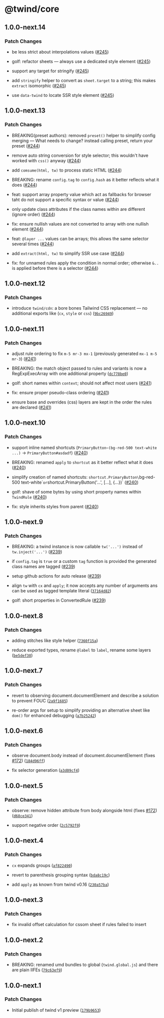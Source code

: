 # @twind/core

## 1.0.0-next.14

### Patch Changes

- be less strict about interpolations values ([#245](https://github.com/tw-in-js/twind/pull/245))

* golf: refactor sheets — always use a dedicated style element ([#245](https://github.com/tw-in-js/twind/pull/245))

- support any target for stringify ([#245](https://github.com/tw-in-js/twind/pull/245))

* add `stringify` helper to convert as `sheet.target` to a string; this makes `extract` isomorphic ([#245](https://github.com/tw-in-js/twind/pull/245))

- use `data-twind` to locate SSR style element ([#245](https://github.com/tw-in-js/twind/pull/245))

## 1.0.0-next.13

### Patch Changes

- BREAKING(preset authors): removed `preset()` helper to simplify config merging — What needs to change? instead calling preset, return your preset ([#244](https://github.com/tw-in-js/twind/pull/244))

* remove auto string conversion for style selector; this wouldn't have worked with `css()` anyway ([#244](https://github.com/tw-in-js/twind/pull/244))

- add `comsume(html, tw)` to process static HTML ([#244](https://github.com/tw-in-js/twind/pull/244))

* BREAKING: rename `config.tag` to `config.hash` as it better reflects what it does ([#244](https://github.com/tw-in-js/twind/pull/244))

- feat: support array property value which act as fallbacks for browser taht do not support a specific syntax or value ([#244](https://github.com/tw-in-js/twind/pull/244))

* only update class attributes if the class names within are different (ignore order) ([#244](https://github.com/tw-in-js/twind/pull/244))

- fix: ensure nullish values are not converted to array with one nullish element ([#244](https://github.com/tw-in-js/twind/pull/244))

* feat: `@layer ...` values can be arrays; this allows the same selector several times ([#244](https://github.com/tw-in-js/twind/pull/244))

- add `extract(html, tw)` to simplify SSR use case ([#244](https://github.com/tw-in-js/twind/pull/244))

* fix: for unnamed rules apply the condition in normal order; otherwise `&..` is applied before there is a selector ([#244](https://github.com/tw-in-js/twind/pull/244))

## 1.0.0-next.12

### Patch Changes

- introduce `twind/cdn`: a bore bones Tailwind CSS replacement — no additional exports like (`cx`, `style` or `css`) ([`9bc26949`](https://github.com/tw-in-js/twind/commit/9bc26949dd729b7002bc27032bb2f999e766546d))

## 1.0.0-next.11

### Patch Changes

- adjust rule ordering to fix `m-5 mr-3 mx-1` (previously generated `mx-1 m-5 mr-3`) ([#241](https://github.com/tw-in-js/twind/pull/241))

* BREAKING: the match object passed to rules and variants is now a RegExpExecArray with one additional property ([`dc778be0`](https://github.com/tw-in-js/twind/commit/dc778be038180c8f0409adc044305d565d35493f))

- golf: short names within `context`; should not affect most users ([#241](https://github.com/tw-in-js/twind/pull/241))

* fix: ensure proper pseudo-class ordering ([#241](https://github.com/tw-in-js/twind/pull/241))

- ensure base and overrides (css) layers are kept in the order the rules are declared ([#241](https://github.com/tw-in-js/twind/pull/241))

## 1.0.0-next.10

### Patch Changes

- support inline named shortcuts (`PrimaryButton~(bg-red-500 text-white ...)` -> `PrimaryButton#asdadf`) ([#240](https://github.com/tw-in-js/twind/pull/240))

* BREAKING: renamed `apply` to `shortcut` as it better reflect what it does ([#240](https://github.com/tw-in-js/twind/pull/240))

- simplify creation of named shortcuts: `shortcut.PrimaryButton\`bg-red-500 text-white\``or`shortcut.PrimaryButton('...', [...], {...})` ([#240](https://github.com/tw-in-js/twind/pull/240))

* golf: shave of some bytes by using short property names within `TwindRule` ([#240](https://github.com/tw-in-js/twind/pull/240))

- fix: style inherits styles from parent ([#240](https://github.com/tw-in-js/twind/pull/240))

## 1.0.0-next.9

### Patch Changes

- BREAKING: a twind instance is now callable `tw('...')` instead of `tw.inject('...')` ([#239](https://github.com/tw-in-js/twind/pull/239))

* if `config.tag` is `true` or a custom `tag` function is provided the generated class names are tagged ([#239](https://github.com/tw-in-js/twind/pull/239))

- setup github actions for auto release ([#239](https://github.com/tw-in-js/twind/pull/239))

* align `tw` with `cx` and `apply`; it now accepts any number of arguments ans can be used as tagged template literal ([`37164d82`](https://github.com/tw-in-js/twind/commit/37164d822506a9d201f9d463f5c867368fddc89e))

- golf: short properties in ConvertedRule ([#239](https://github.com/tw-in-js/twind/pull/239))

## 1.0.0-next.8

### Patch Changes

- adding stitches like style helper ([`7360f15a`](https://github.com/tw-in-js/twind/commit/7360f15a828ccd136a0eb40bbe6ccd629b145361))

* reduce exported types, rename `@label` to `label`, rename some layers ([`be5def30`](https://github.com/tw-in-js/twind/commit/be5def30416835d8100f6c0c3e88b38ab8171487))

## 1.0.0-next.7

### Patch Changes

- revert to observing document.documentElement and describe a solution to prevent FOUC ([`2a9f1685`](https://github.com/tw-in-js/twind/commit/2a9f1685843b50b741dbe0338f4cf068603411c8))

* re-order args for setup to simplify providing an alternative sheet like `dom()` for enhanced debugging ([`a7b25242`](https://github.com/tw-in-js/twind/commit/a7b252425e3f38ce2b5d2097e63d23cca5c6c4f2))

## 1.0.0-next.6

### Patch Changes

- observe document.body instead of document.documentElement (fixes [#172](https://github.com/tw-in-js/twind/issues/172)) ([`184d96ff`](https://github.com/tw-in-js/twind/commit/184d96ffb934e621bb07f8ccbf809a6a14675298))

* fix selector generation ([`a3d09cf4`](https://github.com/tw-in-js/twind/commit/a3d09cf40db55fb980441500121bf1820ea2a3ae))

## 1.0.0-next.5

### Patch Changes

- observe: remove hidden attribute from body alongside html (fixes [#172](https://github.com/tw-in-js/twind/issues/172)) ([`d68ce341`](https://github.com/tw-in-js/twind/commit/d68ce3413ae29b6ea7cd88d3c094e59876d7e5d5))

* support negative order ([`2c5792f9`](https://github.com/tw-in-js/twind/commit/2c5792f9c2c1295a7d0aac094e9aa760999f5cc0))

## 1.0.0-next.4

### Patch Changes

- `cx` expands groups ([`af822490`](https://github.com/tw-in-js/twind/commit/af822490d0a02a2fc227b8bc19471141a5586de2))

* revert to parenthesis grouping syntax ([`bda8c19c`](https://github.com/tw-in-js/twind/commit/bda8c19c9abb80678225b5c947db87e1a4f07aa6))

- add `apply` as known from twind v0.16 ([`230a57ba`](https://github.com/tw-in-js/twind/commit/230a57ba6c6d77ae73ffc6b6a426b9c28ba8c908))

## 1.0.0-next.3

### Patch Changes

- fix invalid offset calculation for cssom sheet if rules failed to insert

## 1.0.0-next.2

### Patch Changes

- BREAKING: renamed umd bundles to global (`twind.global.js`) and there are plain IIFEs ([`79c63ef9`](https://github.com/tw-in-js/twind/commit/79c63ef9ed3dda9f3bfafde977016b3b75db7c4c))

## 1.0.0-next.1

### Patch Changes

- Initial publish of twind v1 preview ([`179b9653`](https://github.com/tw-in-js/twind/commit/179b9653de661a62a661c80d5506ae68f7964aba))
